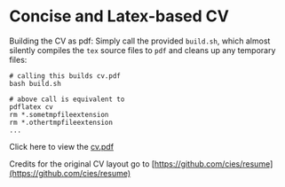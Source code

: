 # Concise and Latex-based CV

Building the CV as pdf: Simply call the provided `build.sh`, which almost silently compiles the `tex` source files to `pdf` and cleans up any temporary files:

```
# calling this builds cv.pdf
bash build.sh

# above call is equivalent to
pdflatex cv
rm *.sometmpfileextension
rm *.othertmpfileextension
...
```
Click here to view the [cv.pdf](cv.pdf)

Credits for the original CV layout go to [https://github.com/cies/resume](https://github.com/cies/resume)
